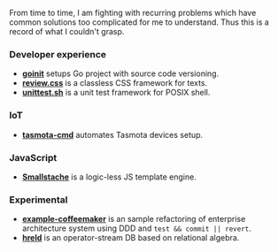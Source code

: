 From time to time, I am fighting with recurring problems which have common
solutions too complicated for me to understand. Thus this is a record of what
I couldn't grasp.

### Developer experience

- **[goinit](https://github.com/macie/goinit)** setups Go project with source code versioning.
- **[review.css](https://github.com/macie/review-css)** is a classless CSS framework for texts.
- **[unittest.sh](https://github.com/macie/unittest.sh)** is a unit test framework for POSIX shell.

### IoT

- **[tasmota-cmd](https://github.com/macie/tasmota-cmd)** automates Tasmota devices setup.

### JavaScript

- **[Smallstache](https://github.com/macie/smallstache)** is a logic-less JS template engine.

### Experimental

- **[example-coffeemaker](https://github.com/macie/example-coffeemaker)** is an sample refactoring of enterprise architecture system using DDD and `test && commit || revert`.
- **[hreld](https://github.com/macie/hreld)** is an operator-stream DB based on relational algebra.
